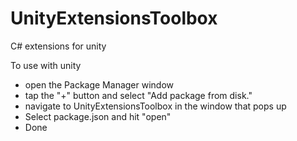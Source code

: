 # UnityExtensionsToolbox

C# extensions for unity

To use with unity
- open the Package Manager window
- tap the "+" button and select "Add package from disk."
- navigate to UnityExtensionsToolbox in the window that pops up
- Select package.json and hit "open"
- Done
